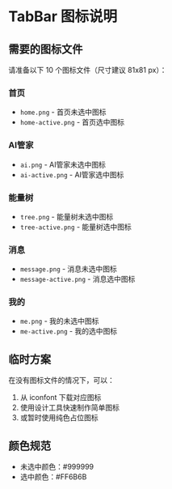 # TabBar 图标说明

## 需要的图标文件

请准备以下 10 个图标文件（尺寸建议 81x81 px）：

### 首页
- `home.png` - 首页未选中图标
- `home-active.png` - 首页选中图标

### AI管家
- `ai.png` - AI管家未选中图标
- `ai-active.png` - AI管家选中图标

### 能量树
- `tree.png` - 能量树未选中图标
- `tree-active.png` - 能量树选中图标

### 消息
- `message.png` - 消息未选中图标
- `message-active.png` - 消息选中图标

### 我的
- `me.png` - 我的未选中图标
- `me-active.png` - 我的选中图标

## 临时方案

在没有图标文件的情况下，可以：
1. 从 iconfont 下载对应图标
2. 使用设计工具快速制作简单图标
3. 或暂时使用纯色占位图标

## 颜色规范

- 未选中颜色：#999999
- 选中颜色：#FF6B6B
